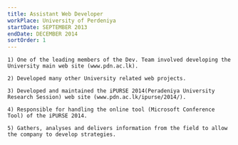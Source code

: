 ```yaml
---
title: Assistant Web Developer
workPlace: University of Perdeniya
startDate: SEPTEMBER 2013
endDate: DECEMBER 2014
sortOrder: 1
---
```

`1) One of the leading members of the Dev. Team involved developing the University main web site (www.pdn.ac.lk).`

`2) Developed many other University related web projects.`

`3) Developed and maintained the iPURSE 2014(Peradeniya University Research Session) web site (www.pdn.ac.lk/ipurse/2014/).`

`4) Responsible for handling the online tool (Microsoft Conference Tool) of the iPURSE 2014.`

`5) Gathers, analyses and delivers information from the field to allow the company to develop strategies.`
